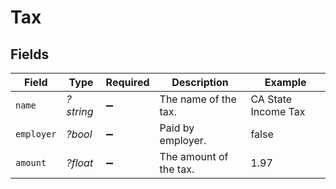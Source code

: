 # Tax


## Fields

| Field                  | Type                   | Required               | Description            | Example                |
| ---------------------- | ---------------------- | ---------------------- | ---------------------- | ---------------------- |
| `name`                 | *?string*              | :heavy_minus_sign:     | The name of the tax.   | CA State Income Tax    |
| `employer`             | *?bool*                | :heavy_minus_sign:     | Paid by employer.      | false                  |
| `amount`               | *?float*               | :heavy_minus_sign:     | The amount of the tax. | 1.97                   |